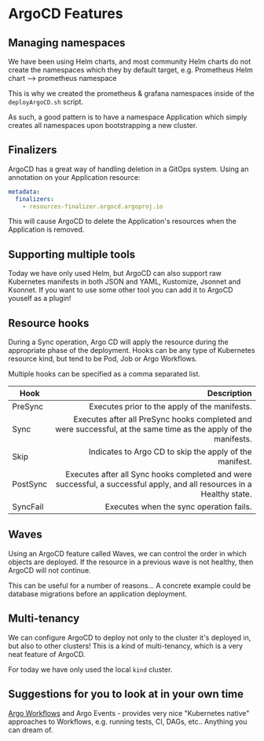 # ArgoCD Features

## Managing namespaces

We have been using Helm charts, and most community Helm charts do not create the namespaces which they by default target, e.g. Prometheus Helm chart --> prometheus namespace

This is why we created the prometheus & grafana namespaces inside of the `deployArgoCD.sh` script.

As such, a good pattern is to have a namespace Application which simply creates all namespaces upon bootstrapping a new cluster.

## Finalizers

ArgoCD has a great way of handling deletion in a GitOps system. Using an annotation on your Application resource:

```yaml
metadata:
  finalizers:
    - resources-finalizer.argocd.argoproj.io
```

This will cause ArgoCD to delete the Application's resources when the Application is removed.

## Supporting multiple tools

Today we have only used Helm, but ArgoCD can also support raw Kubernetes manifests in both JSON and YAML, Kustomize, Jsonnet and Ksonnet. If you want to use some other tool you can add it to ArgoCD youself as a plugin!

## Resource hooks

During a Sync operation, Argo CD will apply the resource during the appropriate phase of the deployment. Hooks can be any type of Kubernetes resource kind, but tend to be Pod, Job or Argo Workflows.

Multiple hooks can be specified as a comma separated list.

| Hook        | Description |
| ------------| ----------:|
| PreSync | Executes prior to the apply of the manifests.
| Sync | Executes after all PreSync hooks completed and were successful, at the same time as the apply of the manifests.
| Skip | Indicates to Argo CD to skip the apply of the manifest.
| PostSync | Executes after all Sync hooks completed and were successful, a successful apply, and all resources in a Healthy state.
| SyncFail | Executes when the sync operation fails.

## Waves

Using an ArgoCD feature called Waves, we can control the order in which objects are deployed. If the resource in a previous wave is not healthy, then ArgoCD will not continue.

This can be useful for a number of reasons... A concrete example could be database migrations before an application deployment.

## Multi-tenancy

We can configure ArgoCD to deploy not only to the cluster it's deployed in, but also to other clusters! This is a kind of multi-tenancy, which is a very neat feature of ArgoCD.

For today we have only used the local `kind` cluster.

## Suggestions for you to look at in your own time

[Argo Workflows](https://github.com/argoproj/argo) and Argo Events - provides very nice "Kubernetes native" approaches to Workflows, e.g. running tests, CI, DAGs, etc.. Anything you can dream of.

